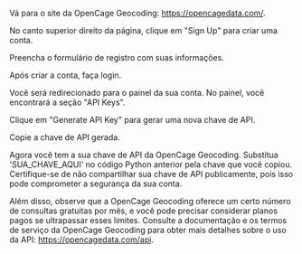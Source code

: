 Vá para o site da OpenCage Geocoding: https://opencagedata.com/.

No canto superior direito da página, clique em "Sign Up" para criar uma conta.

Preencha o formulário de registro com suas informações.

Após criar a conta, faça login.

Você será redirecionado para o painel da sua conta. No painel, você encontrará a seção "API Keys".

Clique em "Generate API Key" para gerar uma nova chave de API.

Copie a chave de API gerada.

Agora você tem a sua chave de API da OpenCage Geocoding. Substitua 'SUA_CHAVE_AQUI' no código Python anterior pela chave que você copiou. Certifique-se de não compartilhar sua chave de API publicamente, pois isso pode comprometer a segurança da sua conta.

Além disso, observe que a OpenCage Geocoding oferece um certo número de consultas gratuitas por mês, e você pode precisar considerar planos pagos se ultrapassar esses limites. Consulte a documentação e os termos de serviço da OpenCage Geocoding para obter mais detalhes sobre o uso da API: https://opencagedata.com/api.
